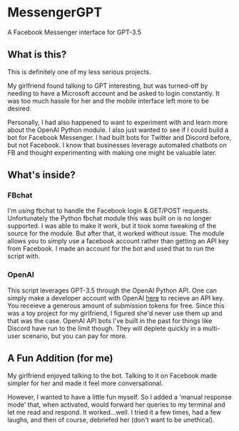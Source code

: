 # MessengerGPT
A Facebook Messenger interface for GPT-3.5

## What is this?
This is definitely one of my less serious projects.

My girlfriend found talking to GPT interesting, but was turned-off by needing to have a Microsoft account and be asked to login constantly. It was too much hassle for her and the mobile interface left more to be desired.

Personally, I had also happened to want to experiment with and learn more about the OpenAI Python module. I also just wanted to see if I could build a bot for Facebook Messenger. I had built bots for Twitter and Discord before, but not Facebook.
I know that businesses leverage automated chatbots on FB and thought experimenting with making one might be valuable later.

## What's inside?
### FBchat
I'm using fbchat to handle the Facebook login & GET/POST requests. Unfortunately the Python fbchat module this was built on is no longer supported. I was able to make it work, but it took some tweaking of the source for the module. But after that, it worked without issue. The module allows you to simply use a facebook account rather than getting an API key from Facebook. I made an account for the bot and used that to run the script with.

### OpenAI
This script leverages GPT-3.5 through the OpenAI Python API. One can simply make a developer account with OpenAI [here](https://platform.openai.com/) to recieve an API key. You receieve a generous amount of submission tokens for free. Since this was a toy project for my girlfriend, I figured she'd never use them up and that was the case. OpenAI API bots I've built in the past for things like Discord have run to the limit though. They will deplete quickly in a multi-user scenario, but you can pay for more. 

## A Fun Addition (for me)
My girlfriend enjoyed talking to the bot. Talking to it on Facebook made simpler for her and made it feel more conversational. 

However, I wanted to have a little fun myself. So I added a 'manual response mode' that, when activated, would forward her queries to my terminal and let me read and respond. It worked...well. I tried it a few times, had a few laughs, and then of course, debriefed her (don't want to be unethical). 
